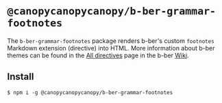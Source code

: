 # `@canopycanopycanopy/b-ber-grammar-footnotes`

The `b-ber-grammar-footnotes` package renders b-ber's custom `footnotes` Markdown extension (directive) into HTML. More information about b-ber themes can be found in the [All directives](https://github.com/triplecanopy/b-ber/wiki/all-directives) page in the b-ber [Wiki](https://github.com/triplecanopy/b-ber/wiki/all-directives).

## Install

```
$ npm i -g @canopycanopycanopy/b-ber-grammar-footnotes
```
